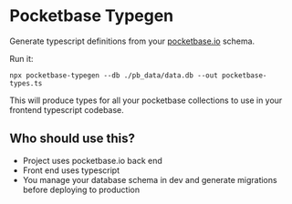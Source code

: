 # Pocketbase Typegen

Generate typescript definitions from your [pocketbase.io](https://pocketbase.io/) schema.

Run it:

`npx pocketbase-typegen --db ./pb_data/data.db --out pocketbase-types.ts`

This will produce types for all your pocketbase collections to use in your frontend typescript codebase.

## Who should use this?

- Project uses pocketbase.io back end
- Front end uses typescript
- You manage your database schema in dev and generate migrations before deploying to production
